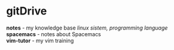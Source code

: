 # gitDrive
**notes** - my knowledge base _linux sistem, programming language_    
**spacemacs** - notes about Spacemacs    
**vim-tutor** - my vim training
